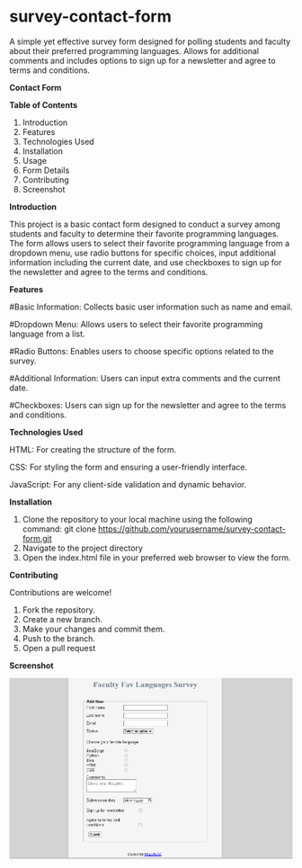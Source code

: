 # survey-contact-form
A simple yet effective survey form designed for polling students and faculty about their preferred programming languages. Allows for additional comments and includes options to sign up for a newsletter and agree to terms and conditions.

**Contact Form**

**Table of Contents**

1. Introduction
2. Features
3. Technologies Used
4. Installation
5. Usage
6. Form Details
7. Contributing
8. Screenshot

**Introduction**

This project is a basic contact form designed to conduct a survey among students and faculty to determine their favorite programming languages. The form allows users to select their favorite programming language from a dropdown menu, use radio buttons for specific choices, input additional information including the current date, and use checkboxes to sign up for the newsletter and agree to the terms and conditions.

**Features**

#Basic Information: Collects basic user information such as name and email.

#Dropdown Menu: Allows users to select their favorite programming language from a list.

#Radio Buttons: Enables users to choose specific options related to the survey.

#Additional Information: Users can input extra comments and the current date.

#Checkboxes: Users can sign up for the newsletter and agree to the terms and conditions.


**Technologies Used**

HTML: For creating the structure of the form.

CSS: For styling the form and ensuring a user-friendly interface.

JavaScript: For any client-side validation and dynamic behavior.

**Installation**

1. Clone the repository to your local machine using the following command:
git clone https://github.com/yourusername/survey-contact-form.git
2. Navigate to the project directory
3. Open the index.html file in your preferred web browser to view the form.

**Contributing**

Contributions are welcome!
1. Fork the repository.
2. Create a new branch.
3. Make your changes and commit them.
4. Push to the branch.
5. Open a pull request

**Screenshot**

![surveyContactForm](screenshot/Screenshot-%20surveyForm.png)
